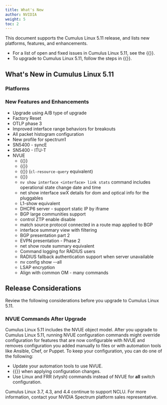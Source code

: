 ```yaml
---
title: What's New
author: NVIDIA
weight: 5
toc: 2
---
```

This document supports the Cumulus Linux 5.11 release, and lists new platforms, features, and enhancements.
- For a list of open and fixed issues in Cumulus Linux 5.11, see the {{<link title="Cumulus Linux 5.11 Release Notes" text="Cumulus Linux 5.11 Release Notes">}}.
- To upgrade to Cumulus Linux 5.11, follow the steps in {{<link url="Upgrading-Cumulus-Linux">}}.
<!-- vale off -->

## What's New in Cumulus Linux 5.11

### Platforms

### New Features and Enhancements

- Upgrade using A/B type of upgrade
- Factory Reset
- OTLP phase 3
- Improved interface range behaviors for breakouts
- All packet histogram configuration
- New profile for spectrum1
- SN5400 - syncE
- SN5400 -  ITU-T
- NVUE
  - {{<link url="DHCP-Snooping" text="DHCP snooping commands">}}
  - {{<link url="Link-Layer-Discovery-Protocol" text="Commands to disable LLDP">}}
  - {{<link url="Resource-Diagnostics/#disable-lldp" text="Command to show ASIC resources">}} (`cl-resource-query` equivalent)
  - {{<link url="Monitoring-System-Statistics-and-Network-Traffic-with-sFlow" text="sFlow commands">}}
  - `nv show interface <interface> link stats` command includes operational state change date and time
  - net show interface swX details for dom and optical info for the pluggables
  - L1-show equivalent
  - DHCP6 server - support static IP by iframe
  - BGP large communities support
  - control ZTP enable disable
  - match source protocol connected in a route map applied to BGP
  - interface summary view with filtering
  - BGP presentation part 2
  - EVPN presentation - Phase 2
  - net show route summary equivalent
  - Command logging for RADIUS users
  - RADIUS fallback authentication support when server unavailable
  - nv config show --all
  - LSAP encryption
  - Align with common OM - many commands

## Release Considerations

Review the following considerations before you upgrade to Cumulus Linux 5.11.

### NVUE Commands After Upgrade

Cumulus Linux 5.11 includes the NVUE object model. After you upgrade to Cumulus Linux 5.11, running NVUE configuration commands might override configuration for features that are now configurable with NVUE and removes configuration you added manually to files or with automation tools like Ansible, Chef, or Puppet. To keep your configuration, you can do one of the following:
- Update your automation tools to use NVUE.
- {{<link url="NVUE-CLI/#configure-nvue-to-ignore-linux-files" text="Configure NVUE to ignore certain underlying Linux files">}} when applying configuration changes.
- Use Linux and FRR (vtysh) commands instead of NVUE for **all** switch configuration.

Cumulus Linux 3.7, 4.3, and 4.4 continue to support NCLU. For more information, contact your NVIDIA Spectrum platform sales representative.

